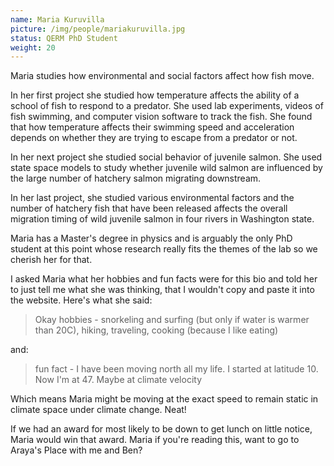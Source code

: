 ```yaml
---
name: Maria Kuruvilla
picture: /img/people/mariakuruvilla.jpg
status: QERM PhD Student
weight: 20
---
```


Maria studies how environmental and social factors affect how fish move. 

In her first project she studied how temperature affects the ability of a school of fish to respond to a predator. She used lab experiments, videos of fish swimming, and computer vision software to track the fish. She found that how temperature affects their swimming speed and acceleration depends on whether they are trying to escape from a predator or not. 

In her next project she studied social behavior of juvenile salmon. She used state space models to study whether juvenile wild salmon are influenced by the large number of hatchery salmon migrating downstream.

In her last project, she studied various environmental factors and the number of hatchery fish that have been released affects the overall migration timing of wild juvenile salmon in four rivers in Washington state. 

Maria has a Master's degree in physics and is arguably the only PhD student at
this point whose research really fits the themes of the lab so we cherish her
for that.

I asked Maria what her hobbies and fun facts were for this bio and told her to
just tell me what she was thinking, that I wouldn't copy and paste it into the
website. Here's what she said:

>Okay hobbies - snorkeling and surfing (but only if water is warmer than 20C), 
> hiking, traveling, cooking (because I like eating)

and:

> fun fact - I have been moving north all my life. I started at latitude 10.
> Now I'm at 47.
> Maybe at climate velocity

Which means Maria might be moving at the exact speed to remain static in
climate space under climate change. Neat!

If we had an award for most likely to be down to get lunch on little notice,
Maria would win that award. Maria if you're reading this, want to go to Araya's
Place with me and Ben?



